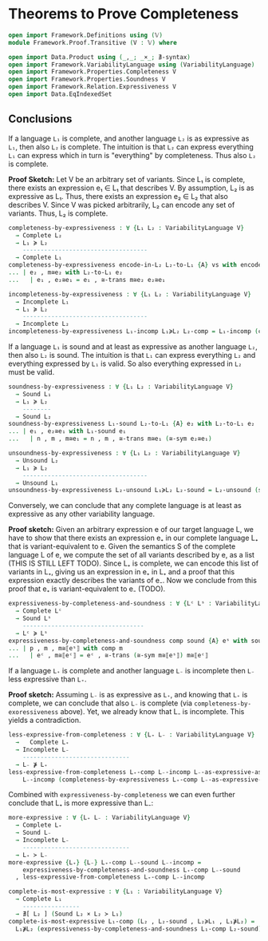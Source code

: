 # Theorems to Prove Completeness

```agda
open import Framework.Definitions using (𝕍)
module Framework.Proof.Transitive (V : 𝕍) where

open import Data.Product using (_,_; _×_; ∄-syntax)
open import Framework.VariabilityLanguage using (VariabilityLanguage)
open import Framework.Properties.Completeness V
open import Framework.Properties.Soundness V
open import Framework.Relation.Expressiveness V
open import Data.EqIndexedSet
```

## Conclusions

If a language `L₁` is complete, and another language `L₂` is as expressive as `L₁`, then also `L₂` is complete.
The intuition is that `L₂` can express everything `L₁` can express which in turn is "everything" by completeness.
Thus also `L₂` is complete.

**Proof Sketch:**
Let V be an arbitrary set of variants.
Since L₁ is complete, there exists an expression e₁ ∈ L₁ that describes V.
By assumption, L₂ is as expressive as L₁.
Thus, there exists an expression e₂ ∈ L₂ that also describes V.
Since V was picked arbitrarily, L₂ can encode any set of variants.
Thus, L₂ is complete.
```agda
completeness-by-expressiveness : ∀ {L₁ L₂ : VariabilityLanguage V}
  → Complete L₂
  → L₁ ≽ L₂
    -----------------------------------
  → Complete L₁
completeness-by-expressiveness encode-in-L₂ L₂-to-L₁ {A} vs with encode-in-L₂ vs
... | e₂ , m≅e₂ with L₂-to-L₁ e₂
...   | e₁ , e₂≅e₁ = e₁ , ≅-trans m≅e₂ e₂≅e₁

incompleteness-by-expressiveness : ∀ {L₁ L₂ : VariabilityLanguage V}
  → Incomplete L₁
  → L₁ ≽ L₂
    -----------------------------------
  → Incomplete L₂
incompleteness-by-expressiveness L₁-incomp L₁≽L₂ L₂-comp = L₁-incomp (completeness-by-expressiveness L₂-comp L₁≽L₂)
```

If a language `L₁` is sound and at least as expressive as another language `L₂`, then also `L₂` is sound.
The intuition is that `L₁` can express everything `L₂` and everything expressed by `L₁` is valid.
So also everything expressed in `L₂` must be valid.
```agda
soundness-by-expressiveness : ∀ {L₁ L₂ : VariabilityLanguage V}
  → Sound L₁
  → L₁ ≽ L₂
    --------
  → Sound L₂
soundness-by-expressiveness L₁-sound L₂-to-L₁ {A} e₂ with L₂-to-L₁ e₂
... | e₁ , e₂≅e₁ with L₁-sound e₁
...   | n , m , m≅e₁ = n , m , ≅-trans m≅e₁ (≅-sym e₂≅e₁)

unsoundness-by-expressiveness : ∀ {L₁ L₂ : VariabilityLanguage V}
  → Unsound L₂
  → L₁ ≽ L₂
    -----------------------------------
  → Unsound L₁
unsoundness-by-expressiveness L₂-unsound L₁≽L₂ L₂-sound = L₂-unsound (soundness-by-expressiveness L₂-sound L₁≽L₂)
```

Conversely, we can conclude that any complete language is at least as expressive as any other variability language.

**Proof sketch:**
Given an arbitrary expression e of our target language L, we have to show that there exists an expression e₊ in our complete language L₊ that is variant-equivalent to e.
Given the semantics S of the complete language L of e, we compute the set of all variants described by e, as a list (THIS IS STILL LEFT TODO).
Since L₊ is complete, we can encode this list of variants in L₊, giving us an expression in e₊ in L₊ and a proof that this expression exactly describes the variants of e₋.
Now we conclude from this proof that e₊ is variant-equivalent to e₋ (TODO).
```agda
expressiveness-by-completeness-and-soundness : ∀ {Lᶜ Lˢ : VariabilityLanguage V}
  → Complete Lᶜ
  → Sound Lˢ
    ----------------------------------
  → Lᶜ ≽ Lˢ
expressiveness-by-completeness-and-soundness comp sound {A} eˢ with sound eˢ
... | p , m , m≅⟦eˢ⟧ with comp m
...   | eᶜ , m≅⟦eᶜ⟧ = eᶜ , ≅-trans (≅-sym m≅⟦eˢ⟧) m≅⟦eᶜ⟧
```

If a language `L₊` is complete and another language `L₋` is incomplete then `L₋` less expressive than `L₊`.

**Proof sketch:**
Assuming `L₋` is as expressive as `L₊`, and knowing that `L₊` is complete, we can conclude that also `L₋` is complete (via `completeness-by-exoressiveness` above).
Yet, we already know that L₋ is incomplete.
This yields a contradiction.
```agda
less-expressive-from-completeness : ∀ {L₊ L₋ : VariabilityLanguage V}
  →   Complete L₊
  → Incomplete L₋
    ------------------------------
  → L₋ ⋡ L₊
less-expressive-from-completeness L₊-comp L₋-incomp L₋-as-expressive-as-L₊ =
    L₋-incomp (completeness-by-expressiveness L₊-comp L₋-as-expressive-as-L₊)
```

Combined with `expressiveness-by-completeness` we can even further conclude that L₊ is more expressive than L₋:
```agda
more-expressive : ∀ {L₊ L₋ : VariabilityLanguage V}
  → Complete L₊
  → Sound L₋
  → Incomplete L₋
    ------------------------------
  → L₊ ≻ L₋
more-expressive {L₊} {L₋} L₊-comp L₋-sound L₋-incomp =
    expressiveness-by-completeness-and-soundness L₊-comp L₋-sound
  , less-expressive-from-completeness L₊-comp L₋-incomp
```

```agda
complete-is-most-expressive : ∀ {L₁ : VariabilityLanguage V}
  → Complete L₁
    ----------------
  → ∄[ L₂ ] (Sound L₂ × L₂ ≻ L₁)
complete-is-most-expressive L₁-comp (L₂ , L₂-sound , L₂≽L₁ , L₁⋡L₂) =
  L₁⋡L₂ (expressiveness-by-completeness-and-soundness L₁-comp L₂-sound)
```
